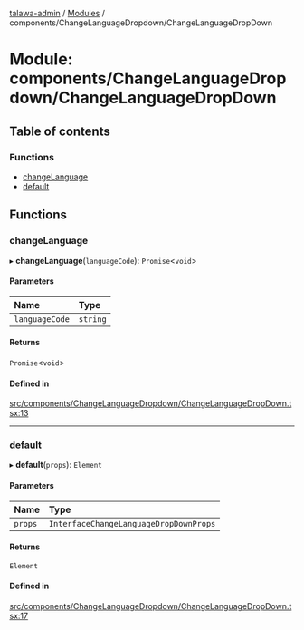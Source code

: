 [talawa-admin](../README.md) / [Modules](../modules.md) / components/ChangeLanguageDropdown/ChangeLanguageDropDown

# Module: components/ChangeLanguageDropdown/ChangeLanguageDropDown

## Table of contents

### Functions

- [changeLanguage](components_ChangeLanguageDropdown_ChangeLanguageDropDown.md#changelanguage)
- [default](components_ChangeLanguageDropdown_ChangeLanguageDropDown.md#default)

## Functions

### changeLanguage

▸ **changeLanguage**(`languageCode`): `Promise`\<`void`\>

#### Parameters

| Name | Type |
| :------ | :------ |
| `languageCode` | `string` |

#### Returns

`Promise`\<`void`\>

#### Defined in

[src/components/ChangeLanguageDropdown/ChangeLanguageDropDown.tsx:13](https://github.com/pranshugupta54/talawa-admin/blob/2da9090/src/components/ChangeLanguageDropdown/ChangeLanguageDropDown.tsx#L13)

___

### default

▸ **default**(`props`): `Element`

#### Parameters

| Name | Type |
| :------ | :------ |
| `props` | `InterfaceChangeLanguageDropDownProps` |

#### Returns

`Element`

#### Defined in

[src/components/ChangeLanguageDropdown/ChangeLanguageDropDown.tsx:17](https://github.com/pranshugupta54/talawa-admin/blob/2da9090/src/components/ChangeLanguageDropdown/ChangeLanguageDropDown.tsx#L17)
